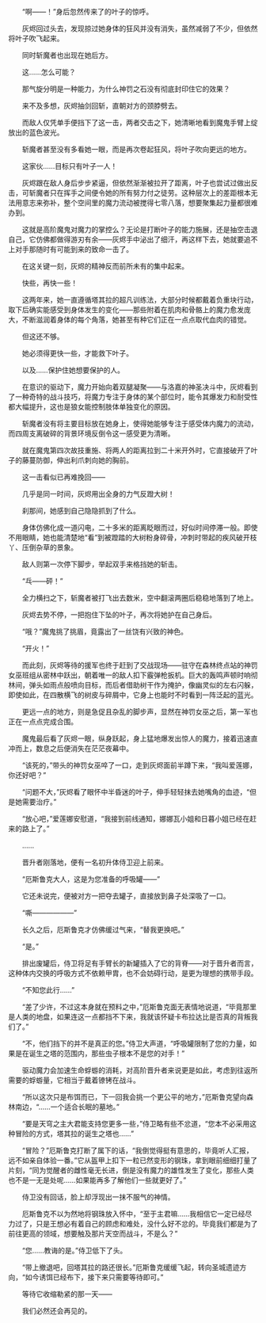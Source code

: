 　　“啊——！”身后忽然传来了的叶子的惊呼。

　　灰烬回过头去，发现掠过她身体的狂风并没有消失，虽然减弱了不少，但依然将叶子吹飞起来。

　　同时斩魔者也出现在她后方。

　　这……怎么可能？

　　那气旋分明是一种能力，为什么神罚之石没有彻底封印住它的效果？

　　来不及多想，灰烬抽剑回斩，直朝对方的颈脖劈去。

　　而敌人仅凭单手便挡下了这一击，两者交击之下，她清晰地看到魔鬼手臂上绽放出的蓝色波光。

　　斩魔者甚至没有多看她一眼，而是再次卷起狂风，将叶子吹向更远的地方。

　　这家伙……目标只有叶子一人！

　　灰烬跟在敌人身后步步紧逼，但依然渐渐被拉开了距离，叶子也尝试过做出反击，可斩魔者只在挥手之间便令她的所有努力付之徒劳。这种层次上的差距根本无法用意志来弥补，整个空间里的魔力流动被搅得七零八落，想要聚集起力量都很难办到。

　　这就是高阶魔鬼对魔力的掌控么？无论是打断叶子的能力施展，还是抽空击退自己，它仿佛都做得游刃有余——灰烬手中泌出了细汗，再这样下去，她就要追不上对手那随时有可能到来的致命一击了。

　　在这关键一刻，灰烬的精神反而前所未有的集中起来。

　　快些，再快一些！

　　这两年来，她一直遵循塔其拉的超凡训练法，大部分时候都戴着负重块行动，取下后确实能感受到身体发生的变化——那些附着在肌肉和骨骼上的魔力愈发庞大，不断滋润着身体的每个角落，她甚至有种它们正在一点点取代血肉的错觉。

　　但这还不够。

　　她必须得更快一些，才能救下叶子。

　　以及……保护住她想要保护的人。

　　在意识的驱动下，魔力开始向着双腿凝聚——与洛嘉的神圣决斗中，灰烬看到了一种奇特的战斗技巧，将魔力专注于身体的某个部位时，能令其爆发力和耐受性都大幅提升，这也是狼女能控制肢体单独变化的原因。

　　斩魔者没有将主要目标放在她身上，使得她能够专注于感受体内魔力的流动，而四周支离破碎的背景环境反倒令这一感受更为清晰。

　　就在魔鬼第四次故技重施、将两人的距离拉到二十米开外时，它直接破开了叶子的藤蔓防御，伸出利爪刺向她的胸前。

　　这一击看似已再难挽回——

　　几乎是同一时间，灰烬用出全身的力气反蹬大树！

　　刹那间，她感到自己隐隐抓到了什么。

　　身体仿佛化成一道闪电，二十多米的距离眨眼而过，好似时间停滞一般。即使不用眼睛，她也能清楚地“看”到被蹬踏的大树粉身碎骨，冲刺时带起的疾风破开枝丫、压倒杂草的景象。

　　敌人则第一次停下脚步，举起双手来格挡她的斩击。

　　“乓——砰！”

　　全力横扫之下，斩魔者被打飞出去数米，空中翻滚两圈后稳稳地落到了地上。

　　灰烬去势不停，一把抱住下坠的叶子，再次将她护在自己身后。

　　“哦？”魔鬼挑了挑眉，竟露出了一丝饶有兴致的神色。

　　“开火！”

　　而此刻，灰烬等待的援军也终于赶到了交战现场——驻守在森林终点站的神罚女巫班组从密林中跃出，朝着唯一的敌人扣下霰弹枪扳机。巨大的轰鸣声顿时响彻林间，弹头如雨点般喷向目标，而后者借助树干作为掩护，像幽灵似的左右闪躲，即使如此，在四散横飞的树皮与碎屑中，它身上也能时不时看到一阵泛起的蓝光。

　　更远一点的地方，则是急促且杂乱的脚步声，显然在神罚女巫之后，第一军也正在一点点完成合围。

　　魔鬼最后看了灰烬一眼，纵身跃起，身上猛地爆发出惊人的魔力，接着迅速直冲而上，数息之后便消失在茫茫夜幕中。

　　“该死的，”带头的神罚女巫啐了一口，走到灰烬面前半蹲下来，“我叫爱莲娜，你还好吧？”

　　“问题不大，”灰烬看了眼怀中半昏迷的叶子，伸手轻轻抹去她嘴角的血迹，“但是她需要治疗。”

　　“放心吧，”爱莲娜安慰道，“我接到前线通知，娜娜瓦小姐和日暮小姐已经在赶来的路上了。”

　　……

　　晋升者刚落地，便有一名初升体侍卫迎上前来。

　　“厄斯鲁克大人，这是为您准备的呼吸罐——”

　　它还未说完，便被对方一把夺去罐子，直接放到鼻子处深吸了一口。

　　“嘶——————”

　　长久之后，厄斯鲁克才仿佛缓过气来，“替我更换吧。”

　　“是。”

　　排出废罐后，侍卫将足有手臂长的新罐插入了它的背脊——对于晋升者而言，这种体内交换的呼吸方式不依赖甲胄，也不会妨碍行动，是更为理想的携带手段。

　　“不知您此行……”

　　“差了少许，不过这本身就在预料之中，”厄斯鲁克面无表情地说道，“毕竟那里是人类的地盘，如果连这一点都挡不下来，我就该怀疑卡布拉达比是否真的背叛我们了。”

　　“不，他们挡下的并不是真正的您。”侍卫大声道，“呼吸罐限制了您的力量，如果是在诞生之塔的范围内，那些虫子根本不是您的对手！”

　　驱动魔力会加速生命蜉蝣的消耗，对高阶晋升者来说更是如此，考虑到往返所需要的蜉蝣量，它相当于戴着镣铐在战斗。

　　“所以这次只是布饵而已，下一回我会挑一个更公平的地方，”厄斯鲁克望向森林南边，“……一个适合长眠的墓地。”

　　“要是天穹之主大君能支持您更多一些，”侍卫略有些不忿道，“您本不必采用这种冒险的方式，塔其拉的诞生之塔也……”

　　“冒险？”厄斯鲁克打断了属下的话，“我倒觉得挺有意思的，毕竟听人汇报，远不如亲自体验一番。”它从盔甲上扣下一粒已然变形的钢珠，拿到眼前细细打量了片刻，“同为觉醒者的雌性毫无长进，倒是没有魔力的雄性发生了变化，那些人类也不是一无是处呢……如果能再多了解他们一些就更好了。”

　　侍卫没有回话，脸上却浮现出一抹不服气的神情。

　　厄斯鲁克不以为然地将钢珠放入怀中，“至于主君嘛……我相信它一定已经尽力过了，只是王想必有着自己的顾虑和难处，没什么好不忿的。毕竟我们都是为了前往更高的领域，想要触及那片天空而战斗，不是么？”

　　“您……教诲的是。”侍卫低下了头。

　　“带上撤退吧，回塔其拉的路还很长。”厄斯鲁克缓缓飞起，转向圣城遗迹方向，“如今诱饵已经布下，接下来只需要等待即可。”

　　等待它收缩勒紧的那一天——

　　我们必然还会再见的。
